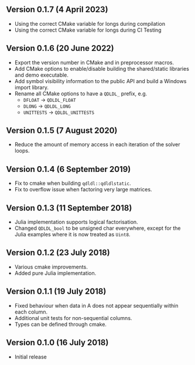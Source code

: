 Version 0.1.7 (4 April 2023)
---------------------------------
*   Using the correct CMake variable for longs during compilation
*   Using the correct CMake variable for longs during CI Testing 

Version 0.1.6 (20 June 2022)
---------------------------------
*   Export the version number in CMake and in preprocessor macros.
*   Add CMake options to enable/disable building the shared/static libraries and demo executable.
*   Add symbol visibility information to the public API and build a Windows import library.
*   Rename all CMake options to have a `QDLDL_` prefix, e.g.
    * `DFLOAT` -> `QDLDL_FLOAT`
    * `DLONG` -> `QDLDL_LONG`
    * `UNITTESTS` -> `QDLDL_UNITTESTS`


Version 0.1.5 (7 August 2020)
---------------------------------
*   Reduce the amount of memory access in each iteration of the solver loops.


Version 0.1.4 (6 September 2019)
---------------------------------
*   Fix to cmake when building `qdldl::qdldlstatic`.
*   Fix to overflow issue when factoring very large matrices.


Version 0.1.3 (11 September 2018)
----------------------------------
*   Julia implementation supports logical factorisation.
*   Changed `QDLDL_bool` to be unsigned char everywhere, except for the Julia examples where it is now treated as `Uint8`.


Version 0.1.2 (23 July 2018)
-----------------------------
*   Various cmake improvements.
*   Added pure Julia implementation.


Version 0.1.1 (19 July 2018)
-----------------------------
*   Fixed behaviour when data in A does not appear
    sequentially within each column.
*   Additional unit tests for non-sequential columns.
*   Types can be defined through cmake.


Version 0.1.0 (16 July 2018)
-----------------------------
*   Initial release
